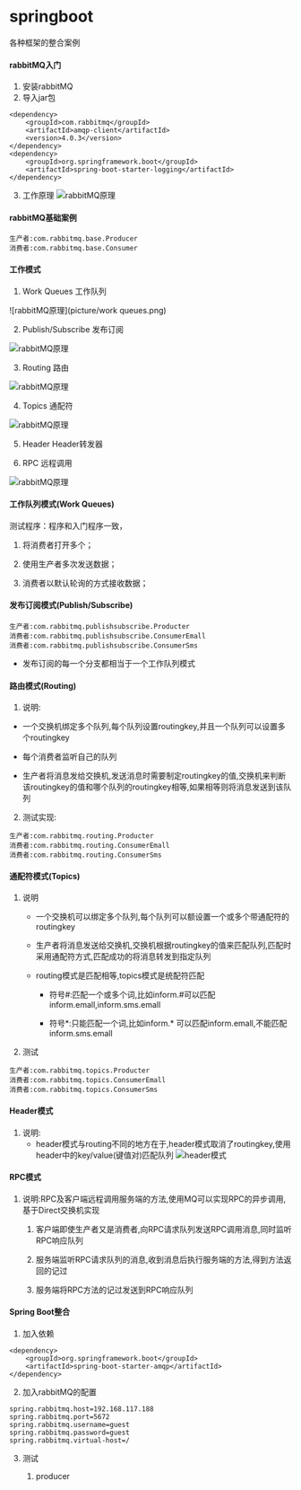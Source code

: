# springboot
各种框架的整合案例
#### rabbitMQ入门
1. 安装rabbitMQ
2. 导入jar包
```
<dependency>
	<groupId>com.rabbitmq</groupId>
	<artifactId>amqp-client</artifactId>
	<version>4.0.3</version>
</dependency>
<dependency>
	<groupId>org.springframework.boot</groupId>
	<artifactId>spring-boot-starter-logging</artifactId>
</dependency>
```
3. 工作原理
![rabbitMQ原理](picture/rabbitMQ原理.png)
#### rabbitMQ基础案例
```
生产者:com.rabbitmq.base.Producer
消费者:com.rabbitmq.base.Consumer
```
#### 工作模式
1. Work Queues 工作队列

![rabbitMQ原理](picture/work queues.png)

2. Publish/Subscribe 发布订阅

![rabbitMQ原理](picture/Publish--Subscribe.png)

3. Routing 路由

![rabbitMQ原理](picture/Routing.png)

4. Topics 通配符

![rabbitMQ原理](picture/Topics.png)

5. Header Header转发器

6. RPC 远程调用

![rabbitMQ原理](picture/RPC.png)

#### 工作队列模式(Work Queues)

测试程序：程序和入门程序一致，

1. 将消费者打开多个；
 
2. 使用生产者多次发送数据；

3. 消费者以默认轮询的方式接收数据；

#### 发布订阅模式(Publish/Subscribe)
```
生产者:com.rabbitmq.publishsubscribe.Producter
消费者:com.rabbitmq.publishsubscribe.ConsumerEmall
消费者:com.rabbitmq.publishsubscribe.ConsumerSms
```

- 发布订阅的每一个分支都相当于一个工作队列模式

#### 路由模式(Routing) 

1. 说明:

- 一个交换机绑定多个队列,每个队列设置routingkey,并且一个队列可以设置多个routingkey

- 每个消费者监听自己的队列

- 生产者将消息发给交换机,发送消息时需要制定routingkey的值,交换机来判断该routingkey的值和哪个队列的routingkey相等,如果相等则将消息发送到该队列

2. 测试实现:
```
生产者:com.rabbitmq.routing.Producter
消费者:com.rabbitmq.routing.ConsumerEmall
消费者:com.rabbitmq.routing.ConsumerSms
```
#### 通配符模式(Topics) 

1. 说明
	
	- 一个交换机可以绑定多个队列,每个队列可以额设置一个或多个带通配符的routingkey
	
	- 生产者将消息发送给交换机,交换机根据routingkey的值来匹配队列,匹配时采用通配符方式,匹配成功的将消息转发到指定队列
	
	- routing模式是匹配相等,topics模式是统配符匹配
	
		- 符号#:匹配一个或多个词,比如inform.#可以匹配inform.emall,inform.sms.emall
		
		- 符号*:只能匹配一个词,比如inform.* 可以匹配inform.emall,不能匹配inform.sms.emall
	
2. 测试
```
生产者:com.rabbitmq.topics.Producter
消费者:com.rabbitmq.topics.ConsumerEmall
消费者:com.rabbitmq.topics.ConsumerSms
```
#### Header模式

1. 说明:
	- header模式与routing不同的地方在于,header模式取消了routingkey,使用header中的key/value(键值对)匹配队列
	![header模式](picture/header模式.png)
	
#### RPC模式

1. 说明:RPC及客户端远程调用服务端的方法,使用MQ可以实现RPC的异步调用,基于Direct交换机实现

	1. 客户端即使生产者又是消费者,向RPC请求队列发送RPC调用消息,同时监听RPC响应队列
	
	2. 服务端监听RPC请求队列的消息,收到消息后执行服务端的方法,得到方法返回的记过
	
	3. 服务端将RPC方法的记过发送到RPC响应队列
	
#### Spring Boot整合
1. 加入依赖
```
<dependency>
	<groupId>org.springframework.boot</groupId>
	<artifactId>spring-boot-starter-amqp</artifactId>
</dependency>
```

2. 加入rabbitMQ的配置

```
spring.rabbitmq.host=192.168.117.188
spring.rabbitmq.port=5672
spring.rabbitmq.username=guest
spring.rabbitmq.password=guest
spring.rabbitmq.virtual-host=/
```
3. 测试

	1. producer
	
	
	
	


